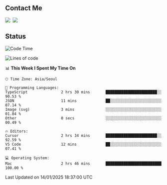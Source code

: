 ## Contact Me
<a href="https://instagram.com/_hongrok"><img src="https://img.shields.io/badge/Instagram-E4405F?style=for-the-badge&logo=Instagram&logoColor=white"/></a>&nbsp;
<img src="https://img.shields.io/badge/HongRok @hlog2e-5865F2?style=for-the-badge&logo=Discord&logoColor=white"/>&nbsp;

## Status

<!--START_SECTION:waka-->
![Code Time](http://img.shields.io/badge/Code%20Time-805%20hrs%2044%20mins-blue)

![Lines of code](https://img.shields.io/badge/From%20Hello%20World%20I%27ve%20Written-609.2%20thousand%20lines%20of%20code-blue)

📊 **This Week I Spent My Time On** 

```text
🕑︎ Time Zone: Asia/Seoul

💬 Programming Languages: 
TypeScript               2 hrs 30 mins       ███████████████████████░░   90.53 % 
JSON                     11 mins             ██░░░░░░░░░░░░░░░░░░░░░░░   07.14 % 
Image (svg)              3 mins              ░░░░░░░░░░░░░░░░░░░░░░░░░   01.84 % 
Other                    0 secs              ░░░░░░░░░░░░░░░░░░░░░░░░░   00.49 % 

🔥 Editors: 
Cursor                   2 hrs 34 mins       ███████████████████████░░   92.59 % 
VS Code                  12 mins             ██░░░░░░░░░░░░░░░░░░░░░░░   07.41 % 

💻 Operating System: 
Mac                      2 hrs 46 mins       █████████████████████████   100.00 % 
```


 Last Updated on 14/01/2025 18:37:00 UTC
<!--END_SECTION:waka-->
